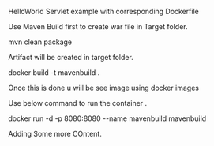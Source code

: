 HelloWorld Servlet example with corresponding Dockerfile

Use Maven Build first to create war file in Target folder.

mvn clean package

Artifact will be created in target folder.

docker build -t mavenbuild .

Once this is done u will be see image using docker images

Use below command to run the container .

docker run -d -p 8080:8080 --name mavenbuild mavenbuild

Adding Some more COntent.
